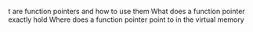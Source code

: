 t are function pointers and how to use them
What does a function pointer exactly hold
Where does a function pointer point to in the virtual memory

